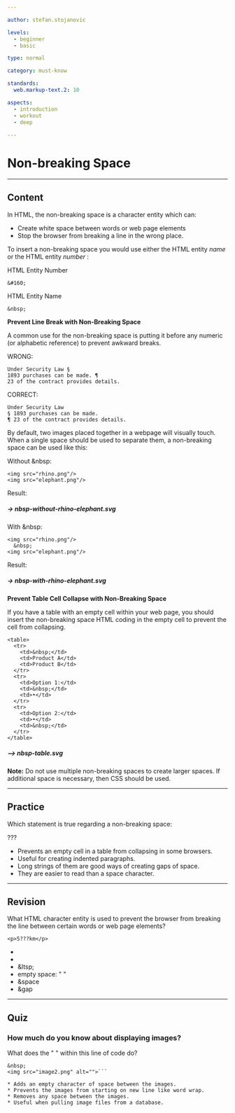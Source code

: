 ```yaml
---

author: stefan.stojanovic

levels:
  - beginner
  - basic

type: normal

category: must-know

standards:
  web.markup-text.2: 10

aspects:
  - introduction
  - workout
  - deep
  
---
```

# Non-breaking Space

---
## Content

In HTML, the non-breaking space is a character entity which can:

* Create white space between words or web page elements
* Stop the browser from breaking a line in the wrong place.

To insert a non-breaking space you would use either the HTML entity *name* or the HTML entity *number* :

HTML Entity Number
```
&#160;
```
HTML Entity Name
```
&nbsp;
```
**Prevent Line Break with Non-Breaking Space**

A common use for the non-breaking space is putting it before any numeric (or alphabetic reference) to prevent awkward breaks.

WRONG: 
```
Under Security Law §
1893 purchases can be made. ¶
23 of the contract provides details.
```

CORRECT: 
```
Under Security Law
§ 1893 purchases can be made.
¶ 23 of the contract provides details.
```

By default, two images placed together in a webpage will visually touch. When a single space should be used to separate them, a non-breaking space can be used like this: 

Without &nbsp:
```
<img src="rhino.png"/>
<img src="elephant.png"/>
```

Result:

##### -> nbsp-without-rhino-elephant.svg

With &nbsp:
```
<img src="rhino.png"/>
  &nbsp;
<img src="elephant.png"/>
```

Result:

##### -> nbsp-with-rhino-elephant.svg

**Prevent Table Cell Collapse with Non-Breaking Space**

If you have a table with an empty cell within your web page, you should insert the non-breaking space HTML coding in the empty cell to prevent the cell from collapsing.

```
<table>
  <tr>
    <td>&nbsp;</td>
    <td>Product A</td>
    <td>Product B</td>
  </tr>
  <tr>
    <td>Option 1:</td>
    <td>&nbsp;</td>
    <td>•</td>
  </tr>
  <tr>
    <td>Option 2:</td>
    <td>•</td>
    <td>&nbsp;</td>
  </tr>
</table>
```

##### --> nbsp-table.svg

**Note:** Do not use multiple non-breaking spaces to create larger spaces. If additional space is necessary, then CSS should be used.  


---
## Practice

Which statement is true regarding a non-breaking space:

???

* Prevents an empty cell in a table from collapsing in some browsers.
* Useful for creating indented paragraphs.
* Long strings of them are good ways of creating gaps of space.
* They are easier to read than a space character.

---
## Revision

What HTML character entity is used to prevent the browser from breaking the line between certain words or web page elements?

`<p>5???km</p>`

* &nbsp;
* &ensp;
* &ltsp;
* empty space: " "
* &space
* &gap

---
## Quiz

### How much do you know about displaying images?

What does the "&nbsp;" within this line of code do?

```<img src="image1.png" alt="">
&nbsp;
<img src="image2.png" alt="">```

* Adds an empty character of space between the images.
* Prevents the images from starting on new line like word wrap.
* Removes any space between the images.
* Useful when pulling image files from a database.
